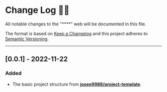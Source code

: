 <!-- markdownlint-disable MD024-->
# **Change Log** 📜📝

All notable changes to the "****" web will be documented in this file.

The format is based on [Keep a Changelog](https://keepachangelog.com/en/1.0.0/) and this project adheres to [Semantic Versioning](https://semver.org/spec/v2.0.0.html).

---

## [**0.0.1**] - 2022-11-22

### Added

* The basic project structure from **[josee9988/project-template](https://github.com/Josee9988/project-template)**.
